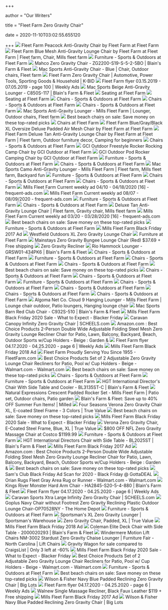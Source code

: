 +++
        
author = "Our Writers"
        
title = "Fleet Farm Zero Gravity Chair"
        
date = 2020-11-10T03:02:55.655120
        
+++
[ ![](https://www.fleetfarm.com/images/product/0000000336820/x/1.jpg)](https://www.fleetfarm.com/images/product/0000000336820/x/1.jpg) Fleet Farm Peacock Anti-Gravity Chair by Fleet Farm at Fleet Farm
[ ![](https://i.pinimg.com/474x/8a/e0/b3/8ae0b367ed9c082856c6f1919b30e02f.jpg)](https://i.pinimg.com/474x/8a/e0/b3/8ae0b367ed9c082856c6f1919b30e02f.jpg) Fleet Farm Blue Mesh Anti-Gravity Lounge Chair by Fleet Farm at Fleet Farm  | Fleet farm, Chair, Mills fleet farm
[ ![](https://www.fleetfarm.com/images/product/0000000224579/m/1.jpg)](https://www.fleetfarm.com/images/product/0000000224579/m/1.jpg) Furniture - Sports & Outdoors at Fleet Farm
[ ![](https://products.blains.com/600/122/1228355.jpg)](https://products.blains.com/600/122/1228355.jpg) Mahco Zero Gravity Chair - ZG2200-S19-S-5-2-5BO | Blain's Farm & Fleet
[ ![](https://i.pinimg.com/originals/31/70/0d/31700db48905586ba6d0aae6d99e22ec.jpg)](https://i.pinimg.com/originals/31/70/0d/31700db48905586ba6d0aae6d99e22ec.jpg) Mac Sports Anti-Gravity Chair - Blue | Chair, Outdoor chairs, Fleet farm
[ ![](https://946e583539399c301dc7-100ffa5b52865b8ec92e09e9de9f4d02.ssl.cf2.rackcdn.com/31915/9943205.jpg)](https://946e583539399c301dc7-100ffa5b52865b8ec92e09e9de9f4d02.ssl.cf2.rackcdn.com/31915/9943205.jpg) Fleet Farm Zero Gravity Chair | Automotive, Power Tools, Sporting Goods &  Household | K-BID
[ ![](https://weekly-ads.us/public/gimg/8/1/9/8/7/8/819878-900-100000.jpg)](https://weekly-ads.us/public/gimg/8/1/9/8/7/8/819878-900-100000.jpg) Fleet Farm flyer 03.15.2019 - 07.05.2019 - page 100 | Weekly Ads
[ ![](https://products.blains.com/600/101/1013082.jpg)](https://products.blains.com/600/101/1013082.jpg) Mac Sports Beige Anti-Gravity Lounger - C850S-117 | Blain's Farm & Fleet
[ ![](https://www.fleetfarm.com/images/product/0000000336819/m/1.jpg)](https://www.fleetfarm.com/images/product/0000000336819/m/1.jpg) Seating at Fleet Farm
[ ![](https://www.fleetfarm.com/images/product/0000000303175/m/1.jpg)](https://www.fleetfarm.com/images/product/0000000303175/m/1.jpg) Seating at Fleet Farm
[ ![](https://www.fleetfarm.com/images/product/0000000091181/m/1.jpg)](https://www.fleetfarm.com/images/product/0000000091181/m/1.jpg) Chairs - Sports & Outdoors at Fleet Farm
[ ![](https://www.fleetfarm.com/images/product/0000000076646/m/1.jpg)](https://www.fleetfarm.com/images/product/0000000076646/m/1.jpg) Chairs - Sports & Outdoors at Fleet Farm
[ ![](https://www.fleetfarm.com/images/product/0000000087591/m/1.jpg)](https://www.fleetfarm.com/images/product/0000000087591/m/1.jpg) Chairs - Sports & Outdoors at Fleet Farm
[ ![](https://i.pinimg.com/originals/18/33/b9/1833b944111d6ace2c4fa8e703fd4f69.jpg)](https://i.pinimg.com/originals/18/33/b9/1833b944111d6ace2c4fa8e703fd4f69.jpg) Mac Sports Anti-Gravity Lounger - Mills Fleet Farm | Lounger, Outdoor chairs,  Fleet farm
[ ![](https://www.gannett-cdn.com/-mm-/00328455916bb45ca99246179b52b99baca14f7b/c=0-0-642-361/local/-/media/2018/06/12/USATODAY/usatsports/Reviewed.com-RvEW-21820-Tommy-Bahama-Chair.jpg?auto=webp&format=pjpg&width=1200)](https://www.gannett-cdn.com/-mm-/00328455916bb45ca99246179b52b99baca14f7b/c=0-0-642-361/local/-/media/2018/06/12/USATODAY/usatsports/Reviewed.com-RvEW-21820-Tommy-Bahama-Chair.jpg?auto=webp&format=pjpg&width=1200) Best beach chairs on sale: Save money on these top-rated picks
[ ![](https://www.fleetfarm.com/images/product/0000000349556/m/1.jpg)](https://www.fleetfarm.com/images/product/0000000349556/m/1.jpg) Chairs at Fleet Farm
[ ![](http://www.fleetfarm.com/images/product/0000000336827/l/1.jpg)](http://www.fleetfarm.com/images/product/0000000336827/l/1.jpg) Fleet Farm Blue/Gray/Black XL Oversize Deluxe Padded Air Mesh Chair by Fleet  Farm at Fleet Farm
[ ![](https://i.pinimg.com/originals/5d/79/cb/5d79cbb408c7009a1c6626047d912d0e.jpg)](https://i.pinimg.com/originals/5d/79/cb/5d79cbb408c7009a1c6626047d912d0e.jpg) Fleet Farm Deluxe Tan Anti-Gravity Lounge Chair by Fleet Farm at Fleet Farm  | Fleet farm, Outdoor furniture decor, Camping for beginners
[ ![](https://www.fleetfarm.com/images/product/0000000319538/m/1.jpg)](https://www.fleetfarm.com/images/product/0000000319538/m/1.jpg) Chairs - Sports & Outdoors at Fleet Farm
[ ![](https://www.fleetfarm.com/images/product/0000000336760/z/1.jpg)](https://www.fleetfarm.com/images/product/0000000336760/z/1.jpg) GCI Outdoor Freestyle Rocker Rocking Camp Chair by GCI Outdoor at Fleet Farm
[ ![](https://www.fleetfarm.com/images/product/0000000336761/z/1.jpg)](https://www.fleetfarm.com/images/product/0000000336761/z/1.jpg) GCI Outdoor Pod Rocker Camping Chair by GCI Outdoor at Fleet Farm
[ ![](https://www.fleetfarm.com/images/product/0000000336821/m/1.jpg)](https://www.fleetfarm.com/images/product/0000000336821/m/1.jpg) Furniture - Sports & Outdoors at Fleet Farm
[ ![](https://www.fleetfarm.com/images/product/0000000225497/m/1.jpg)](https://www.fleetfarm.com/images/product/0000000225497/m/1.jpg) Chairs - Sports & Outdoors at Fleet Farm
[ ![](https://i.pinimg.com/originals/00/ab/89/00ab89342f327ac6a4a751a45e4b8493.jpg)](https://i.pinimg.com/originals/00/ab/89/00ab89342f327ac6a4a751a45e4b8493.jpg) Mac Sports Camo Anti-Gravity Lounger - Mills Fleet Farm | Fleet farm, Mills fleet  farm, Backyard fun
[ ![](https://www.fleetfarm.com/images/static/FurnitureL3_header.jpg)](https://www.fleetfarm.com/images/static/FurnitureL3_header.jpg) Furniture - Sports & Outdoors at Fleet Farm
[ ![](https://www.fleetfarm.com/images/product/0000000259813/m/1.jpg)](https://www.fleetfarm.com/images/product/0000000259813/m/1.jpg) Chairs - Sports & Outdoors at Fleet Farm
[ ![](https://www.fleetfarm.com/images/product/0000000087590/m/1.jpg)](https://www.fleetfarm.com/images/product/0000000087590/m/1.jpg) Chairs - Sports & Outdoors at Fleet Farm
[ ![](https://static.frequent-ads.com/image/item/mills-fleet-farm/40419/img016.jpg)](https://static.frequent-ads.com/image/item/mills-fleet-farm/40419/img016.jpg) Mills Fleet Farm Current weekly ad 04/10 - 04/18/2020 [16] -  frequent-ads.com
[ ![](https://static.frequent-ads.com/image/item/mills-fleet-farm/43893/img001.jpg)](https://static.frequent-ads.com/image/item/mills-fleet-farm/43893/img001.jpg) Mills Fleet Farm Current weekly ad 08/07 - 08/09/2020 - frequent-ads.com
[ ![](https://www.fleetfarm.com/images/static/FurnitureL3_CATEGORY2.jpg)](https://www.fleetfarm.com/images/static/FurnitureL3_CATEGORY2.jpg) Furniture - Sports & Outdoors at Fleet Farm
[ ![](https://www.fleetfarm.com/images/product/0000000319539/m/1.jpg)](https://www.fleetfarm.com/images/product/0000000319539/m/1.jpg) Chairs - Sports & Outdoors at Fleet Farm
[ ![](https://i.pinimg.com/236x/d7/50/cd/d750cda2bdfe81b3a619acbfc8a2d40a.jpg)](https://i.pinimg.com/236x/d7/50/cd/d750cda2bdfe81b3a619acbfc8a2d40a.jpg) Deluxe Tan Anti-Gravity Lounge Chair | Fleet farm, Gravity chair, Mills fleet  farm
[ ![](https://frequent-ads.com/assets/img/item_image/mills-fleet-farm/39784/img016.jpg)](https://frequent-ads.com/assets/img/item_image/mills-fleet-farm/39784/img016.jpg) Mills Fleet Farm Current weekly ad 03/20 - 03/28/2020 [16] -  frequent-ads.com
[ ![](https://www.gannett-cdn.com/presto/2020/06/19/USAT/59dd0390-5f65-4062-accf-48d108b1ada4-Onika.jpg?width=580&height=326&fit=bounds&auto=webp)](https://www.gannett-cdn.com/presto/2020/06/19/USAT/59dd0390-5f65-4062-accf-48d108b1ada4-Onika.jpg?width=580&height=326&fit=bounds&auto=webp) Best beach chairs on sale: Save money on these top-rated picks
[ ![](https://www.fleetfarm.com/images/product/0000000352277/m/1.jpg)](https://www.fleetfarm.com/images/product/0000000352277/m/1.jpg) Furniture - Sports & Outdoors at Fleet Farm
[ ![](https://www.blacknfriday.com/wp-content/uploads/2017/11/PDFtoJPG.me-01-4.jpg)](https://www.blacknfriday.com/wp-content/uploads/2017/11/PDFtoJPG.me-01-4.jpg) Mills Fleet Farm Black Friday 2017 Ad
[ ![](https://www.landmsupply.com/media/catalog/product/l/c/lc-8012xl.jpg?quality=100&fit=bounds&height=500&width=500&canvas=500:500)](https://www.landmsupply.com/media/catalog/product/l/c/lc-8012xl.jpg?quality=100&fit=bounds&height=500&width=500&canvas=500:500) Westfield Outdoors XL Zero Gravity Lounge Chair
[ ![](https://www.fleetfarm.com/images/product/0000000360773/m/1.jpg)](https://www.fleetfarm.com/images/product/0000000360773/m/1.jpg) Furniture at Fleet Farm
[ ![](https://static.slickdealscdn.com/attachment/1/9/5/6/4/1/4/8979176.attach)](https://static.slickdealscdn.com/attachment/1/9/5/6/4/1/4/8979176.attach) Mainstays Zero Gravity Bungee Lounge Chair (Red) $37.69 + Free shipping
[ ![](https://www.awesomeinventions.com/wp-content/uploads/2012/11/ZERO-GRAVITY-RECLINER.jpg)](https://www.awesomeinventions.com/wp-content/uploads/2012/11/ZERO-GRAVITY-RECLINER.jpg) Zero Gravity Recliner
[ ![](https://products.blains.com/600/129/1295794.jpg)](https://products.blains.com/600/129/1295794.jpg) Rio Hammock Lounger - GRSW01-434PK6 | Blain's Farm & Fleet
[ ![](https://www.fleetfarm.com/images/product/0000000303243/m/1.jpg)](https://www.fleetfarm.com/images/product/0000000303243/m/1.jpg) Chairs - Sports & Outdoors at Fleet Farm
[ ![](https://www.fleetfarm.com/images/product/0000000222807/m/1.jpg)](https://www.fleetfarm.com/images/product/0000000222807/m/1.jpg) Furniture - Sports & Outdoors at Fleet Farm
[ ![](https://www.fleetfarm.com/images/product/0000000321329/m/1.jpg)](https://www.fleetfarm.com/images/product/0000000321329/m/1.jpg) Chairs - Sports & Outdoors at Fleet Farm
[ ![](https://www.fleetfarm.com/images/product/0000000325042/m/1.jpg)](https://www.fleetfarm.com/images/product/0000000325042/m/1.jpg) Chairs - Sports & Outdoors at Fleet Farm
[ ![](https://www.gannett-cdn.com/presto/2020/06/19/USAT/7adddfc6-e985-44c3-b3ca-a0d38a3f309e-caravan-sports.png?width=580&height=326&fit=bounds&auto=webp)](https://www.gannett-cdn.com/presto/2020/06/19/USAT/7adddfc6-e985-44c3-b3ca-a0d38a3f309e-caravan-sports.png?width=580&height=326&fit=bounds&auto=webp) Best beach chairs on sale: Save money on these top-rated picks
[ ![](https://www.fleetfarm.com/images/product/0000000201883/m/1.jpg)](https://www.fleetfarm.com/images/product/0000000201883/m/1.jpg) Chairs - Sports & Outdoors at Fleet Farm
[ ![](https://www.fleetfarm.com/images/product/0000000226817/m/1.jpg)](https://www.fleetfarm.com/images/product/0000000226817/m/1.jpg) Chairs - Sports & Outdoors at Fleet Farm
[ ![](https://www.fleetfarm.com/images/product/0000000321330/m/1.jpg)](https://www.fleetfarm.com/images/product/0000000321330/m/1.jpg) Furniture - Sports & Outdoors at Fleet Farm
[ ![](https://www.fleetfarm.com/images/product/0000000300275/m/1.jpg)](https://www.fleetfarm.com/images/product/0000000300275/m/1.jpg) Chairs - Sports & Outdoors at Fleet Farm
[ ![](https://www.fleetfarm.com/images/product/0000000321328/m/1.jpg)](https://www.fleetfarm.com/images/product/0000000321328/m/1.jpg) Chairs - Sports & Outdoors at Fleet Farm
[ ![](https://www.fleetfarm.com/images/product/0000000321062/m/1.jpg)](https://www.fleetfarm.com/images/product/0000000321062/m/1.jpg) Chairs - Sports & Outdoors at Fleet Farm
[ ![](https://www.fleetfarm.com/images/product/0000000303196/m/1.jpg)](https://www.fleetfarm.com/images/product/0000000303196/m/1.jpg) Chairs - Sports & Outdoors at Fleet Farm
[ ![](https://i.pinimg.com/originals/61/62/c3/6162c3a1744124275bad7377f3e6ec57.jpg)](https://i.pinimg.com/originals/61/62/c3/6162c3a1744124275bad7377f3e6ec57.jpg) Algoma Net Co. Cloud 9 Hanging Lounger - Mills Fleet Farm | Lounge chair  outdoor, Patio loungers, Hanging lounge chair
[ ![](https://products.blains.com/600/121/1217039.jpg)](https://products.blains.com/600/121/1217039.jpg) Mac Sports Barn Red Club Chair - C932S-510 | Blain's Farm & Fleet
[ ![](https://www.blackerfriday.com/wp-content/uploads/2017/10/Mills-Fleet-Farm-Black-Friday-2017-Ad-Scan-Page-5.png)](https://www.blackerfriday.com/wp-content/uploads/2017/10/Mills-Fleet-Farm-Black-Friday-2017-Ad-Scan-Page-5.png) Mills Fleet Farm Black Friday 2020 Sale - What to Expect - Blacker Friday
[ ![](https://scheels.scene7.com/is/image/Scheels/68921589050?wid=400&hei=400&qlt=50)](https://scheels.scene7.com/is/image/Scheels/68921589050?wid=400&hei=400&qlt=50) Caravan Canopy Infinity Zero Gravity Chair | SCHEELS.com
[ ![](https://images-na.ssl-images-amazon.com/images/I/81HvcNIUFYL._AC_SL1500_.jpg)](https://images-na.ssl-images-amazon.com/images/I/81HvcNIUFYL._AC_SL1500_.jpg) Amazon.com : Best Choice Products 2-Person Double Wide Adjustable Folding  Steel Mesh Zero Gravity Lounge Recliner Chair for Patio, Lawn, Balcony,  Backyard, Beach, Outdoor Sports w/Cup Holders - Beige : Garden &
[ ![](https://weekly-ads.us/public/gimg/1/5/9/5/4/3/4/1595434-900-100000.jpg)](https://weekly-ads.us/public/gimg/1/5/9/5/4/3/4/1595434-900-100000.jpg) Fleet Farm flyer 04.17.2020 - 04.25.2020 - page 6 | Weekly Ads
[ ![](https://www.blacknfriday.com/wp-content/uploads/2018/11/2018mffbfimg3.jpg)](https://www.blacknfriday.com/wp-content/uploads/2018/11/2018mffbfimg3.jpg) Mills Fleet Farm Black Friday 2018 Ad
[ ![](https://www.fleetfarm.com/images/marketing/pagewidth/s/PageWidthPromo_110820-s.jpg)](https://www.fleetfarm.com/images/marketing/pagewidth/s/PageWidthPromo_110820-s.jpg) Fleet Farm Proudly Serving You Since 1955 - FleetFarm.com
[ ![](https://i5.walmartimages.com/asr/3dd44a1f-9e08-4315-bbcd-ea4bd1818336_1.8047fbdbc80f28db6894805846f17eb9.jpeg)](https://i5.walmartimages.com/asr/3dd44a1f-9e08-4315-bbcd-ea4bd1818336_1.8047fbdbc80f28db6894805846f17eb9.jpeg) Best Choice Products Set of 2 Adjustable Zero Gravity Lounge Chair  Recliners for Patio, Pool w/ Cup Holders - Beige - Walmart.com - Walmart.com
[ ![](https://www.gannett-cdn.com/presto/2020/06/19/USAT/a72299f1-7afb-40e8-a4af-8d593b9c68e5-EddieBauer.jpg?width=580&height=326&fit=bounds&auto=webp)](https://www.gannett-cdn.com/presto/2020/06/19/USAT/a72299f1-7afb-40e8-a4af-8d593b9c68e5-EddieBauer.jpg?width=580&height=326&fit=bounds&auto=webp) Best beach chairs on sale: Save money on these top-rated picks
[ ![](https://www.fleetfarm.com/images/product/0000000303245/m/1.jpg)](https://www.fleetfarm.com/images/product/0000000303245/m/1.jpg) Chairs - Sports & Outdoors at Fleet Farm
[ ![](https://www.fleetfarm.com/images/product/0000000360776/m/1.jpg)](https://www.fleetfarm.com/images/product/0000000360776/m/1.jpg) Furniture - Sports & Outdoors at Fleet Farm
[ ![](https://products.blains.com/600/87/875637.jpg)](https://products.blains.com/600/87/875637.jpg) HGT International Director's Chair With Side Table and Cooler - BL3135ST-C  | Blain's Farm & Fleet
[ ![](https://i.pinimg.com/originals/bb/1e/97/bb1e975706764413638412a7a39539e6.jpg)](https://i.pinimg.com/originals/bb/1e/97/bb1e975706764413638412a7a39539e6.jpg) Natural Expressions Crescent Padded Rocker Set - Mills Fleet Farm | Patio  set, Outdoor chairs, Patio garden
[ ![](https://images.milled.com/2019-06-22/QyHb63lT2mfcUyzb/c@2x.jpg)](https://images.milled.com/2019-06-22/QyHb63lT2mfcUyzb/c@2x.jpg) Blain's Farm & Fleet: Save up to 40% OFF Summer Fun Items! | Milled
[ ![](https://www.truevalue.com/media/catalog/product/0/-/0-gravitychairs.jpg?quality=80&bg-color=255,255,255&fit=bounds&height=700&width=700&canvas=700:700)](https://www.truevalue.com/media/catalog/product/0/-/0-gravitychairs.jpg?quality=80&bg-color=255,255,255&fit=bounds&height=700&width=700&canvas=700:700) Four Seasons Verona Zero Gravity Chair XL, E-coated Steel Frame - 3 Colors  | True Value
[ ![](https://www.gannett-cdn.com/presto/2020/06/19/USAT/2f690ebf-1add-4672-ab86-a818f8ec0644-CarribeanJoe.jpg?width=580&height=326&fit=bounds&auto=webp)](https://www.gannett-cdn.com/presto/2020/06/19/USAT/2f690ebf-1add-4672-ab86-a818f8ec0644-CarribeanJoe.jpg?width=580&height=326&fit=bounds&auto=webp) Best beach chairs on sale: Save money on these top-rated picks
[ ![](https://www.blackerfriday.com/wp-content/uploads/2019/11/Mills-Fleet-Farm-Black-Friday-2020.png)](https://www.blackerfriday.com/wp-content/uploads/2019/11/Mills-Fleet-Farm-Black-Friday-2020.png) Mills Fleet Farm Black Friday 2020 Sale - What to Expect - Blacker Friday
[ ![](https://www.truevalue.com/media/catalog/product/179485.jpg?quality=80&bg-color=255,255,255&fit=bounds&height=700&width=700&canvas=700:700)](https://www.truevalue.com/media/catalog/product/179485.jpg?quality=80&bg-color=255,255,255&fit=bounds&height=700&width=700&canvas=700:700) Verona Zero Gravity Chair, E-Coated Steel Frame, Blue, XL | True Value
[ ![](https://static.slickdealscdn.com/attachment/2/2/3/5/8/3/7/7/9554792.attach)](https://static.slickdealscdn.com/attachment/2/2/3/5/8/3/7/7/9554792.attach) $800 OFF NFL Zero Gravity Massage Chair at Costco $1199.99
[ ![](https://www.fleetfarm.com/images/static/FurnitureL3_CATEGORY3.jpg)](https://www.fleetfarm.com/images/static/FurnitureL3_CATEGORY3.jpg) Furniture - Sports & Outdoors at Fleet Farm
[ ![](https://products.blains.com/600/66/662545.jpg)](https://products.blains.com/600/66/662545.jpg) HGT International Directors Chair with Side Table - BL2025ST | Blain's Farm  & Fleet
[ ![](https://www.blacknfriday.com/wp-content/uploads/2017/11/PDFtoJPG.me-12-2.jpg)](https://www.blacknfriday.com/wp-content/uploads/2017/11/PDFtoJPG.me-12-2.jpg) Mills Fleet Farm Black Friday 2017 Ad
[ ![](https://m.media-amazon.com/images/I/81FrfUQoMiL._AC_SS350_.jpg)](https://m.media-amazon.com/images/I/81FrfUQoMiL._AC_SS350_.jpg) Amazon.com : Best Choice Products 2-Person Double Wide Adjustable Folding  Steel Mesh Zero Gravity Lounge Recliner Chair for Patio, Lawn, Balcony,  Backyard, Beach, Outdoor Sports w/Cup Holders - Beige : Garden &
[ ![](https://www.gannett-cdn.com/presto/2020/06/19/USAT/4f3016b3-bd05-4244-a5a6-f8354cd4b786-REI.jpg?width=580&height=326&fit=bounds&auto=webp)](https://www.gannett-cdn.com/presto/2020/06/19/USAT/4f3016b3-bd05-4244-a5a6-f8354cd4b786-REI.jpg?width=580&height=326&fit=bounds&auto=webp) Best beach chairs on sale: Save money on these top-rated picks
[ ![](https://s3.amazonaws.com/i.gottadeal.com/blackfriday/scans/SamsClub/GottaDeal-SamsClub-BF2020_4.jpg)](https://s3.amazonaws.com/i.gottadeal.com/blackfriday/scans/SamsClub/GottaDeal-SamsClub-BF2020_4.jpg) Sam's Club Black Friday Ad Scan for 2020 - Black Friday @ GottaDEAL
[ ![](https://i5.walmartimages.com/asr/48ac5ef8-0b07-4dd4-a609-dd674d5101e7_1.39cb20ae5ba70f7765a92cbfa5348f5f.jpeg)](https://i5.walmartimages.com/asr/48ac5ef8-0b07-4dd4-a609-dd674d5101e7_1.39cb20ae5ba70f7765a92cbfa5348f5f.jpeg) Orian Rugs Fleet Gray Area Rug or Runner - Walmart.com - Walmart.com
[ ![](https://products.blains.com/600/122/1228354.jpg)](https://products.blains.com/600/122/1228354.jpg) Kings River Monster Hard Arm Chair - HA2845-S20-5-4-880 | Blain's Farm &  Fleet
[ ![](https://weekly-ads.us/public/gimg/2/0/6/8/5/9/1/2068591-350-570.jpg)](https://weekly-ads.us/public/gimg/2/0/6/8/5/9/1/2068591-350-570.jpg) Fleet Farm flyer 04.17.2020 - 04.25.2020 - page 6 | Weekly Ads
[ ![](https://scheels.scene7.com/is/image/Scheels/68921589015?wid=500&hei=500&qlt=50)](https://scheels.scene7.com/is/image/Scheels/68921589015?wid=500&hei=500&qlt=50) Caravan Sports Xtra Large Infinity Zero Gravity Chair | SCHEELS.com
[ ![](https://images.homedepot-static.com/productImages/731abca0-8957-4364-b86b-0e950d9b3cdd/svn/goplus-outdoor-lounge-chairs-op70528wn-64_1000.jpg)](https://images.homedepot-static.com/productImages/731abca0-8957-4364-b86b-0e950d9b3cdd/svn/goplus-outdoor-lounge-chairs-op70528wn-64_1000.jpg) Goplus Navy Chair without Footrest Zero Gravity Reclining Plastic Outdoor  Lounge Chair-OP70528NY - The Home Depot
[ ![](https://www.fleetfarm.com/images/static/FurnitureL3_CATEGORY1.jpg)](https://www.fleetfarm.com/images/static/FurnitureL3_CATEGORY1.jpg) Furniture - Sports & Outdoors at Fleet Farm
[ ![](https://www.sportsmans.com/medias/sportsmans-xl-zero-gravity-lounger-1482679-1.jpg?context=bWFzdGVyfGltYWdlc3wxNDE1MjZ8aW1hZ2UvanBlZ3xpbWFnZXMvaGFiL2gwNS84ODYyNDEzNDIyNjIyLmpwZ3xmNjEyYTFmOWU1NzRiZjFjZWI5MmZhNTQyNjU5NDFiMmU4OWUxNzg3MTlkM2I4ZWFlYjIyMTY1NTFiNzQzZmUz)](https://www.sportsmans.com/medias/sportsmans-xl-zero-gravity-lounger-1482679-1.jpg?context=bWFzdGVyfGltYWdlc3wxNDE1MjZ8aW1hZ2UvanBlZ3xpbWFnZXMvaGFiL2gwNS84ODYyNDEzNDIyNjIyLmpwZ3xmNjEyYTFmOWU1NzRiZjFjZWI5MmZhNTQyNjU5NDFiMmU4OWUxNzg3MTlkM2I4ZWFlYjIyMTY1NTFiNzQzZmUz) Sportsman's XL Zero Gravity Lounger | Sportsman's Warehouse
[ ![](https://www.truevalue.com/media/catalog/product/169832.jpg?quality=80&bg-color=255,255,255&fit=bounds&height=265&width=265&canvas=265:265)](https://www.truevalue.com/media/catalog/product/169832.jpg?quality=80&bg-color=255,255,255&fit=bounds&height=265&width=265&canvas=265:265) Zero Gravity Chair, Padded, XL | True Value
[ ![](https://www.blacknfriday.com/wp-content/uploads/2018/11/2018mffbfimg1.jpg)](https://www.blacknfriday.com/wp-content/uploads/2018/11/2018mffbfimg1.jpg) Mills Fleet Farm Black Friday 2018 Ad
[ ![](https://products.blains.com/600/63/635394.jpg)](https://products.blains.com/600/63/635394.jpg) Coleman Elite Deck Chair with Side Table - 2000020293 | Blain's Farm & Fleet
[ ![](https://imageresizer.furnituredealer.net/img/remote/images.furnituredealer.net/img/products%2Fwindermere_motion%2Fcolor%2Flift%20chairs%20br_nm3002%20akan%20slate-b3.jpg?width=878&height=600&scale=both&trim.threshold=80)](https://imageresizer.furnituredealer.net/img/remote/images.furnituredealer.net/img/products%2Fwindermere_motion%2Fcolor%2Flift%20chairs%20br_nm3002%20akan%20slate-b3.jpg?width=878&height=600&scale=both&trim.threshold=80) Windermere Motion Lift Chairs NM-3002 Stardust Zero Gravity Chaise Lounger  | Furniture Fair - North Carolina | Lift Chairs
[ ![](https://www.used.forsale/sh-img/Gravity-Wagons-Parker-4800-11809386_gravity%2Bwagon.jpg)](https://www.used.forsale/sh-img/Gravity-Wagons-Parker-4800-11809386_gravity%2Bwagon.jpg) Gravity Wagon for sale compared to CraigsList | Only 3 left at -60%
[ ![](https://www.blackerfriday.com/wp-content/uploads/2019/11/Mills-Fleet-Farm-Black-Friday-2019-ad-5.png)](https://www.blackerfriday.com/wp-content/uploads/2019/11/Mills-Fleet-Farm-Black-Friday-2019-ad-5.png) Mills Fleet Farm Black Friday 2020 Sale - What to Expect - Blacker Friday
[ ![](https://i5.walmartimages.com/asr/ca448358-aef7-4077-857f-bb17dfcc6a54_1.ff8a01385edd7408dc95f25bb60af23b.jpeg?odnWidth=282&odnHeight=282&odnBg=ffffff)](https://i5.walmartimages.com/asr/ca448358-aef7-4077-857f-bb17dfcc6a54_1.ff8a01385edd7408dc95f25bb60af23b.jpeg?odnWidth=282&odnHeight=282&odnBg=ffffff) Best Choice Products Set of 2 Adjustable Zero Gravity Lounge Chair  Recliners for Patio, Pool w/ Cup Holders - Beige - Walmart.com - Walmart.com
[ ![](https://www.fleetfarm.com/images/product/0000000340087/m/1.jpg)](https://www.fleetfarm.com/images/product/0000000340087/m/1.jpg) Furniture - Sports & Outdoors at Fleet Farm
[ ![](https://www.gannett-cdn.com/presto/2020/06/19/USAT/73dc004e-1e2a-4153-af08-960821eab281-TommyBahama.jpg?width=580&height=326&fit=bounds&auto=webp)](https://www.gannett-cdn.com/presto/2020/06/19/USAT/73dc004e-1e2a-4153-af08-960821eab281-TommyBahama.jpg?width=580&height=326&fit=bounds&auto=webp) Best beach chairs on sale: Save money on these top-rated picks
[ ![](https://images.biglots.com/Navy+Blue+Oversized+Padded+Reclining+Folding+Zero+Gravity+Chair+Silo+Side+View?set=imageURL%5B%2Fimages%2Fproduct%2F217%2F810416196.jpg%5D,env%5Bprod%5D,nocache%5Btrue%5D,ver%5B1%5D,profile%5Bpdp_main_med%5D&call=url%5Bfile:biglots/product.chain%5D)](https://images.biglots.com/Navy+Blue+Oversized+Padded+Reclining+Folding+Zero+Gravity+Chair+Silo+Side+View?set=imageURL%5B%2Fimages%2Fproduct%2F217%2F810416196.jpg%5D,env%5Bprod%5D,nocache%5Btrue%5D,ver%5B1%5D,profile%5Bpdp_main_med%5D&call=url%5Bfile:biglots/product.chain%5D) Wilson & Fisher Navy Blue Padded Reclining Zero Gravity Chair | Big Lots
[ ![](https://weekly-ads.us/public/gimg/1/9/3/4/4/1/0/1934410-350-570.jpg)](https://weekly-ads.us/public/gimg/1/9/3/4/4/1/0/1934410-350-570.jpg) Fleet Farm flyer 04.17.2020 - 04.25.2020 - page 6 | Weekly Ads
[ ![](https://static.slickdealscdn.com/attachment/1/9/5/6/4/1/4/9305606.attach)](https://static.slickdealscdn.com/attachment/1/9/5/6/4/1/4/9305606.attach) Walnew Single Massage Recliner, Black Faux Leather $119 + Free shipping
[ ![](https://www.blacknfriday.com/wp-content/uploads/2017/11/PDFtoJPG.me-08-2.jpg)](https://www.blacknfriday.com/wp-content/uploads/2017/11/PDFtoJPG.me-08-2.jpg) Mills Fleet Farm Black Friday 2017 Ad
[ ![](https://images.biglots.com/Navy+Blue+Oversized+Padded+Reclining+Folding+Zero+Gravity+Chair+Silo+Angled+View?set=imageURL%5B%2Fimages%2Fproduct%2F216%2F810416196-1.jpg%5D,env%5Bprod%5D,nocache%5Btrue%5D,ver%5B1%5D,profile%5Bpdp_main_med%5D&call=url%5Bfile:biglots/product.chain%5D)](https://images.biglots.com/Navy+Blue+Oversized+Padded+Reclining+Folding+Zero+Gravity+Chair+Silo+Angled+View?set=imageURL%5B%2Fimages%2Fproduct%2F216%2F810416196-1.jpg%5D,env%5Bprod%5D,nocache%5Btrue%5D,ver%5B1%5D,profile%5Bpdp_main_med%5D&call=url%5Bfile:biglots/product.chain%5D) Wilson & Fisher Navy Blue Padded Reclining Zero Gravity Chair | Big Lots
